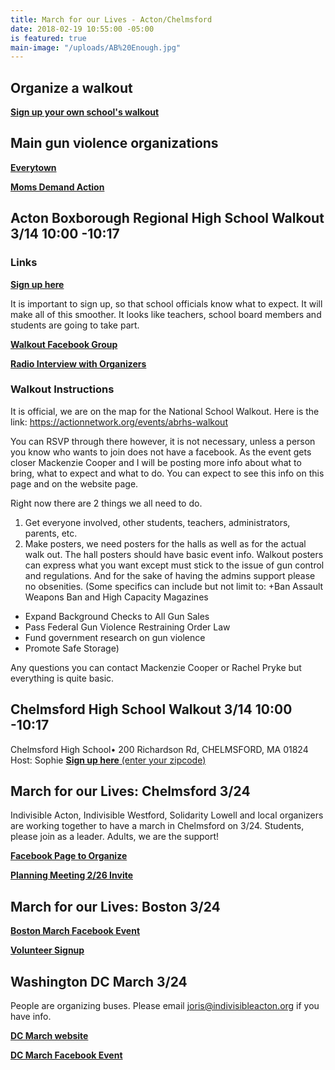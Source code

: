 ```yaml
---
title: March for our Lives - Acton/Chelmsford
date: 2018-02-19 10:55:00 -05:00
is featured: true
main-image: "/uploads/AB%20Enough.jpg"
---
```


## Organize a walkout

[**Sign up your own school's walkout**](https://www.womensmarch.com/empower)

## Main gun violence organizations
[**Everytown**](http://everytown.org/)

[**Moms Demand Action**](https://momsdemandaction.org/)

## Acton Boxborough Regional High School Walkout 3/14 10:00 -10:17 

### Links
[**Sign up here**](https://actionnetwork.org/events/abrhs-walkout)

It is important to sign up, so that school officials know what to expect. It will make all of this smoother. It looks like teachers, school board members and students are going to take part.

[**Walkout Facebook Group**](https://www.facebook.com/groups/169793903805492)

[**Radio Interview with Organizers**](http://www.wbur.org/radioboston/2018/02/21/youth-activism-florida)

### Walkout Instructions
It is official, we are on the map for the National School Walkout. Here is the link: https://actionnetwork.org/events/abrhs-walkout

You can RSVP through there however, it is not necessary, unless a person you know who wants to join does not have a facebook. As the event gets closer Mackenzie Cooper and I will be posting more info about what to bring, what to expect and what to do. You can expect to see this info on this page and on the website page.

Right now there are 2 things we all need to do.

1) Get everyone involved, other students, teachers, administrators, parents, etc.
2) Make posters, we need posters for the halls as well as for the actual walk out. The hall posters should have basic event info. Walkout posters can express what you want except must stick to the issue of gun control and regulations. And for the sake of having the admins support please no obsenities. (Some specifics can include but not limit to: 
+Ban Assault Weapons Ban and High Capacity Magazines
+ Expand Background Checks to All Gun Sales
+ Pass Federal Gun Violence Restraining Order Law
+ Fund government research on gun violence
+ Promote Safe Storage)

Any questions you can contact Mackenzie Cooper or Rachel Pryke but everything is quite basic.

## Chelmsford High School Walkout 3/14 10:00 -10:17 

Chelmsford High School• 200 Richardson Rd, CHELMSFORD, MA 01824
Host: Sophie
[**Sign up here** (enter your zipcode)](https://www.womensmarch.com/enough)

## March for our Lives: Chelmsford 3/24
Indivisible Acton, Indivisible Westford, Solidarity Lowell and local organizers are working together to have a march in Chelmsford on 3/24. Students, please join as a leader. Adults, we are the support!

[**Facebook Page to Organize**](https://www.facebook.com/March-for-our-Lives-Chelmsford-958252207684193/)

[**Planning Meeting 2/26 Invite**](https://www.facebook.com/events/159187648074134)

## March for our Lives: Boston 3/24
[**Boston March Facebook Event**](https://www.facebook.com/events/1607397545975790/)

[**Volunteer Signup**](https://actionnetwork.org/events/abrhs-walkout)

## Washington DC March 3/24
People are organizing buses. Please email joris@indivisibleacton.org if you have info.

[**DC March website**](https://www.marchforourlives.com)

[**DC March Facebook Event**](https://www.facebook.com/events/328400457654324/)

